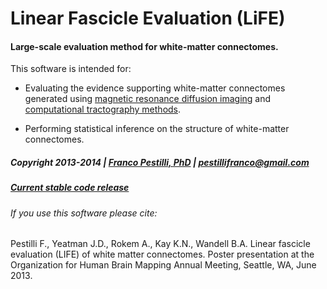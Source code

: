 # Linear Fascicle Evaluation (LiFE)

#### Large-scale evaluation method for white-matter connectomes.

This software is intended for:

* Evaluating the evidence supporting white-matter connectomes generated using [magnetic resonance diffusion imaging](http://en.wikipedia.org/wiki/Diffusion_MRI) and [computational tractography methods](http://en.wikipedia.org/wiki/Tractography).

* Performing statistical inference on the structure of white-matter connectomes.

##### Copyright 2013-2014 | [Franco Pestilli, PhD](francopestilli.com) | pestillifranco@gmail.com

##### [Current stable code release](https://github.com/vistalab/life/releases/tag/v0.1.1)

###### If you use this software please cite:

Pestilli F., Yeatman J.D., Rokem A., Kay K.N., Wandell B.A. Linear fascicle evaluation (LIFE) of white matter connectomes. Poster presentation at the Organization for Human Brain Mapping Annual Meeting, Seattle, WA, June 2013.
